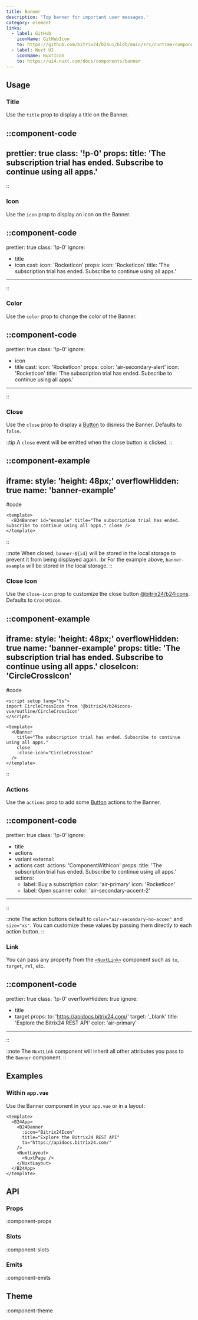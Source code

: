 ```yaml
---
title: Banner
description: 'Top banner for important user messages.'
category: element
links:
  - label: GitHub
    iconName: GitHubIcon
    to: https://github.com/bitrix24/b24ui/blob/main/src/runtime/components/Banner.vue
  - label: Nuxt UI
    iconName: NuxtIcon
    to: https://ui4.nuxt.com/docs/components/banner
---
```


## Usage

### Title

Use the `title` prop to display a title on the Banner.

::component-code
---
prettier: true
class: '!p-0'
props:
  title: 'The subscription trial has ended. Subscribe to continue using all apps.'
---
::

### Icon

Use the `icon` prop to display an icon on the Banner.

::component-code
---
prettier: true
class: '!p-0'
ignore:
  - title
  - icon
cast:
  icon: 'RocketIcon'
props:
  icon: 'RocketIcon'
  title: 'The subscription trial has ended. Subscribe to continue using all apps.'
---
::

### Color

Use the `color` prop to change the color of the Banner.

::component-code
---
prettier: true
class: '!p-0'
ignore:
  - icon
  - title
cast:
  icon: 'RocketIcon'
props:
  color: 'air-secondary-alert'
  icon: 'RocketIcon'
  title: 'The subscription trial has ended. Subscribe to continue using all apps.'
---
::

### Close

Use the `close` prop to display a [Button](/docs/components/button/) to dismiss the Banner. Defaults to `false`.

::tip
A `close` event will be emitted when the close button is clicked.
::

::component-example
---
iframe:
  style: 'height: 48px;'
overflowHidden: true
name: 'banner-example'
---
#code

```vue
<template>
  <B24Banner id="example" title="The subscription trial has ended. Subscribe to continue using all apps." close />
</template>
```

::

::note
When closed, `banner-${id}` will be stored in the local storage to prevent it from being displayed again. :br For the example above, `banner-example` will be stored in the local storage.
::

### Close Icon

Use the `close-icon` prop to customize the close button [@bitrix24/b24icons](https://bitrix24.github.io/b24icons/guide/icons.html). Defaults to `CrossMIcon`.

::component-example
---
iframe:
  style: 'height: 48px;'
overflowHidden: true
name: 'banner-example'
props:
  title: 'The subscription trial has ended. Subscribe to continue using all apps.'
  closeIcon: 'CircleCrossIcon'
---
#code

```vue
<script setup lang="ts">
import CircleCrossIcon from '@bitrix24/b24icons-vue/outline/CircleCrossIcon'
</script>

<template>
  <UBanner
    title="The subscription trial has ended. Subscribe to continue using all apps."
    close
    :close-icon="CircleCrossIcon"
  />
</template>
```

::

### Actions

Use the `actions` prop to add some [Button](/docs/components/button/) actions to the Banner.

::component-code
---
prettier: true
class: '!p-0'
ignore:
  - title
  - actions
  - variant
external:
  - actions
cast:
  actions: 'ComponentWithIcon'
props:
  title: 'The subscription trial has ended. Subscribe to continue using all apps.'
  actions:
    - label: Buy a subscription
      color: 'air-primary'
      icon: 'RocketIcon'
    - label: Open scanner
      color: 'air-secondary-accent-2'
---
::

::note
The action buttons default to `color="air-secondary-no-accen"` and `size="xs"`. You can customize these values by passing them directly to each action button.
::

### Link

You can pass any property from the [`<NuxtLink>`](https://nuxt.com/docs/api/components/nuxt-link) component such as `to`, `target`, `rel`, etc.

::component-code
---
prettier: true
class: '!p-0'
overflowHidden: true
ignore:
  - title
  - target
props:
  to: 'https://apidocs.bitrix24.com/'
  target: '_blank'
  title: 'Explore the Bitrix24 REST API'
  color: 'air-primary'
---
::

::note
The `NuxtLink` component will inherit all other attributes you pass to the `Banner` component.
::

## Examples

### Within `app.vue`

Use the Banner component in your `app.vue` or in a layout:

```vue [app.vue]{3-7}
<template>
  <B24App>
    <B24Banner
      :icon="Bitrix24Icon"
      title="Explore the Bitrix24 REST API"
      to="https://apidocs.bitrix24.com/"
    />
    <NuxtLayout>
      <NuxtPage />
    </NuxtLayout>
  </B24App>
</template>
```

## API

### Props

:component-props

### Slots

:component-slots

### Emits

:component-emits

## Theme

:component-theme

